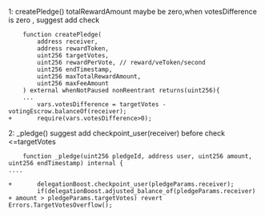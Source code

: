 1:
createPledge() totalRewardAmount maybe be zero,when votesDifference is zero , suggest add check

```
    function createPledge(
        address receiver,
        address rewardToken,
        uint256 targetVotes,
        uint256 rewardPerVote, // reward/veToken/second
        uint256 endTimestamp,
        uint256 maxTotalRewardAmount,
        uint256 maxFeeAmount
    ) external whenNotPaused nonReentrant returns(uint256){
    ...
        vars.votesDifference = targetVotes - votingEscrow.balanceOf(receiver);
+       require(vars.votesDifference>0);

```


2: _pledge() suggest add checkpoint_user(receiver) before check <=targetVotes

```
    function _pledge(uint256 pledgeId, address user, uint256 amount, uint256 endTimestamp) internal {
....

+       delegationBoost.checkpoint_user(pledgeParams.receiver);
        if(delegationBoost.adjusted_balance_of(pledgeParams.receiver) + amount > pledgeParams.targetVotes) revert Errors.TargetVotesOverflow();


```
